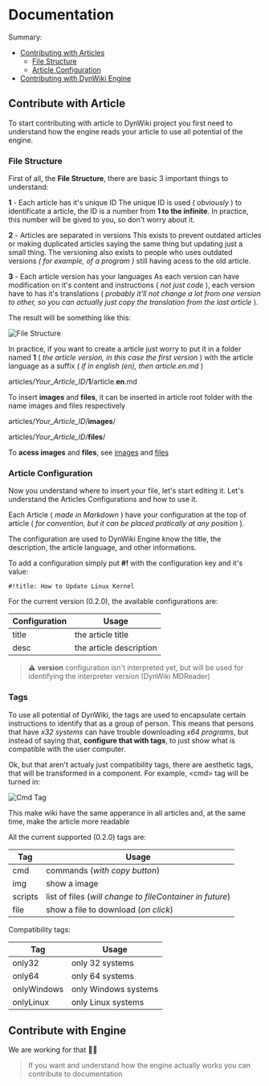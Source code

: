 # Documentation

Summary:
- [Contributing with Articles](#contribule_articles)
	- [File Structure](#file_structure)
	- [Article Configuration](#article_configuration)
- [Contributing with DynWiki Engine](#contribule_engine)

## Contribute with Article <a id='contribule_articles'/>

To start contributing with article to DynWiki project you first need to understand how the engine reads your article to use all potential of the engine.

### File Structure<a id='file_structure'/>
First of all, the **File Structure**, there are basic 3 important things to understand:

**1** - Each article has it's unique ID
The unique ID is used ( *obviously* ) to identificate a article, the ID is a number from **1 to the infinite**. In practice, this number will be gived to you, so don't worry about it.

**2** - Articles are separated in versions 
This exists to prevent outdated articles or making duplicated articles saying the same thing but updating just a small thing. The versioning also exists to people who uses outdated versions *( for example, of a program )* still having acess to the old article.

**3** - Each article version has your languages
As each version can have modification on it's content and instructions ( *not just code* ), each version have to has it's translations ( *probably it'll not change a lot from one version to other, so you can actually just copy the translation from the last article* ).

The result will be something like this:

![File Structure](https://github.com/vinicius-portela/dyn-wiki/blob/master/docs/images/file_structure.png)

In practice, if you want to create a article just worry to put it in a folder named **1** ( *the article version, in this case the first version* ) with the article language as a suffix ( *if in english (en), then article.en.md* )

articles/*Your_Article_ID*/**1**/article.**en**.md

To insert **images** and **files**, it can be inserted in article root folder with the name images and files respectively

articles/*Your_Article_ID*/**images**/

articles/*Your_Article_ID*/**files**/

To **acess images** and **files**, see [images](#) and [files](#)

### Article Configuration<a id='article_configuration'/>

Now you understand where to insert your file, let's start editing it. Let's understand the Articles Configurations and how to use it.

Each Article ( *made in Markdown* ) have your configuration at the top of article ( *for convention, but it can be placed pratically at any position* ).

The configuration are used to DynWiki Engine know the title, the description, the article language, and other informations.

To add a configuration simply put **#!** with the configuration key and it's value:

```md
#!title: How to Update Linux Kernel
```
For the current version (0.2.0), the available configurations are:

|Configuration| Usage |
|--|--|
| title | the article title |
| desc | the article description |

> ⚠️ **version** configuration isn't interpreted yet, but will be used for identifying the interpreter version (DynWiki MDReader)

### Tags

To use all potential of DynWiki, the tags are used to encapsulate certain instructions to identify that as a group of person. This means that persons that have *x32 systems* can have trouble downloading *x64 programs*, but instead of saying that, **configure that with tags**, to just show what is compatible with the user computer.

Ok, but that aren't actualy just compatibility tags, there are aesthetic tags, that will be transformed in a component. For example, \<cmd> tag will be turned in:

![Cmd Tag](https://github.com/vinicius-portela/dyn-wiki/blob/master/docs/images/cmd_tag.png)

This make wiki have the same apperance in all articles and, at the same time, make the article more readable

All the current supported (0.2.0) tags are:

|Tag| Usage |
|--|--|
| cmd | commands (*with copy button*) |
| img | show a image |
| scripts | list of files (*will change to fileContainer in future*)|
| file | show a file to download (*on click*)  |

Compatibility tags:

|Tag| Usage |
|--|--|
| only32 | only 32 systems |
| only64 | only 64 systems |
| onlyWindows | only Windows systems |
| onlyLinux | only Linux systems |

## Contribute with Engine <a id='contribule_engine'/>

We are working for that 👨‍💻

> If you want and understand how the engine actually works you can contribute to documentation
